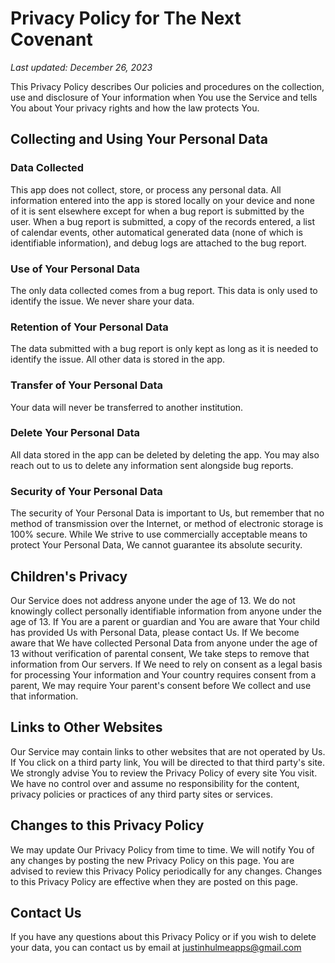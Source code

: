# Privacy Policy for The Next Covenant
_Last updated: December 26, 2023_

This Privacy Policy describes Our policies and procedures on the collection, use and disclosure of Your information when You use the Service and tells You about Your privacy rights and how the law protects You.

## Collecting and Using Your Personal Data
### Data Collected
This app does not collect, store, or process any personal data. All information entered into the app is stored locally on your device and none of it is sent elsewhere except for when a bug report is submitted by the user. When a bug report is submitted, a copy of the records entered, a list of calendar events, other automatical generated data (none of which is identifiable information), and debug logs are attached to the bug report.
### Use of Your Personal Data
The only data collected comes from a bug report. This data is only used to identify the issue. We never share your data.
### Retention of Your Personal Data
The data submitted with a bug report is only kept as long as it is needed to identify the issue. All other data is stored in the app.
### Transfer of Your Personal Data
Your data will never be transferred to another institution.
### Delete Your Personal Data
All data stored in the app can be deleted by deleting the app. You may also reach out to us to delete any information sent alongside bug reports.
### Security of Your Personal Data
The security of Your Personal Data is important to Us, but remember that no method of transmission over the Internet, or method of electronic storage is 100% secure. While We strive to use commercially acceptable means to protect Your Personal Data, We cannot guarantee its absolute security.
## Children's Privacy
Our Service does not address anyone under the age of 13. We do not knowingly collect personally identifiable information from anyone under the age of 13. If You are a parent or guardian and You are aware that Your child has provided Us with Personal Data, please contact Us. If We become aware that We have collected Personal Data from anyone under the age of 13 without verification of parental consent, We take steps to remove that information from Our servers.
If We need to rely on consent as a legal basis for processing Your information and Your country requires consent from a parent, We may require Your parent's consent before We collect and use that information.
## Links to Other Websites
Our Service may contain links to other websites that are not operated by Us. If You click on a third party link, You will be directed to that third party's site. We strongly advise You to review the Privacy Policy of every site You visit.
We have no control over and assume no responsibility for the content, privacy policies or practices of any third party sites or services.
## Changes to this Privacy Policy
We may update Our Privacy Policy from time to time. We will notify You of any changes by posting the new Privacy Policy on this page.
You are advised to review this Privacy Policy periodically for any changes. Changes to this Privacy Policy are effective when they are posted on this page.
## Contact Us
If you have any questions about this Privacy Policy or if you wish to delete your data, you can contact us by email at justinhulmeapps@gmail.com




